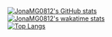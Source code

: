 [![JonaMG0812's GitHub stats](https://github-readme-stats.vercel.app/api?username=JonaMG0812&count_private=true&show_icons=true&theme=tokyonight)](https://github.com/anuraghazra/github-readme-stats) <br>
[![JonaMG0812's wakatime stats](https://github-readme-stats.vercel.app/api/wakatime?username=JonaMG0812&theme=radical&layout=compact&v=2)](https://github.com/anuraghazra/github-readme-stats) <br>
[![Top Langs](https://github-readme-stats.vercel.app/api/top-langs/?username=JonaMG0812&layout=compact&theme=radical&langs_count=10)](https://github.com/anuraghazra/github-readme-stats)


